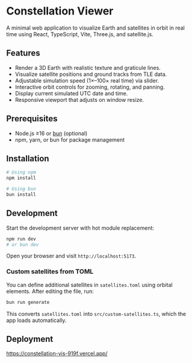 # Constellation Viewer

A minimal web application to visualize Earth and satellites in orbit in real time using React, TypeScript, Vite, Three.js, and satellite.js.

## Features

- Render a 3D Earth with realistic texture and graticule lines.
- Visualize satellite positions and ground tracks from TLE data.
- Adjustable simulation speed (1×–100× real time) via slider.
- Interactive orbit controls for zooming, rotating, and panning.
- Display current simulated UTC date and time.
- Responsive viewport that adjusts on window resize.

## Prerequisites

- Node.js ≥16 or [bun](https://bun.sh/) (optional)
- npm, yarn, or bun for package management

## Installation

```bash
# Using npm
npm install

# Using bun
bun install
```

## Development

Start the development server with hot module replacement:

```bash
npm run dev
# or bun dev
```

Open your browser and visit `http://localhost:5173`.

### Custom satellites from TOML

You can define additional satellites in `satellites.toml` using orbital
elements. After editing the file, run:

```bash
bun run generate
```

This converts `satellites.toml` into `src/custom-satellites.ts`, which the app
loads automatically.


## Deployment
https://constellation-vis-919f.vercel.app/
